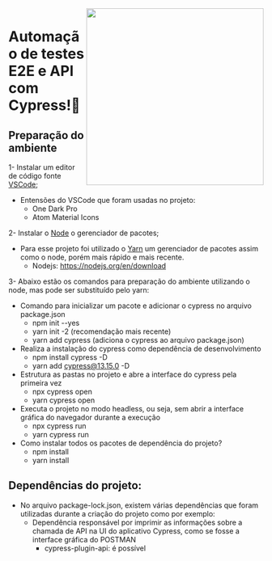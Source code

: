 <img align="right" width="350" src="https://www.cypress.io/cypress_logo_social.png"/>

# Automação de testes E2E e API com Cypress!👋

## Preparação do ambiente

1- Instalar um editor de código fonte [VSCode](https://code.visualstudio.com/download);
- Entensões do VSCode que foram usadas no projeto:
  * One Dark Pro
  * Atom Material Icons
	
2- Instalar o [Node](https://nodejs.org/en/download) o gerenciador de pacotes;
- Para esse projeto foi utilizado o [Yarn](https://classic.yarnpkg.com/lang/en/docs/install/#windows-stable) um gerenciador de pacotes assim como o node, porém mais rápido e mais recente.
  * Nodejs: https://nodejs.org/en/download

3- Abaixo estão os comandos para preparação do ambiente utilizando o node, mas pode ser substituído pelo yarn:
  - Comando para inicializar um pacote e adicionar o cypress no arquivo package.json
     - npm init --yes
     - yarn init -2 (recomendação mais recente)
     - yarn add cypress (adiciona o cypress ao arquivo package.json)
  - Realiza a instalação do cypress como dependência de desenvolvimento
     - npm install cypress -D
     - yarn add cypress@13.15.0 -D
  - Estrutura as pastas no projeto e abre a interface do cypress pela primeira vez
     - npx cypress open
     - yarn cypress open
  - Executa o projeto no modo headless, ou seja, sem abrir a interface gráfica do navegador durante a execução
     - npx cypress run
     - yarn cypress run
- Como instalar todos os pacotes de dependência do projeto?
  - npm install
  - yarn install

## Dependências do projeto:

- No arquivo package-lock.json, existem várias dependências que foram utilizadas durante a criação do projeto como por exemplo:
  - Dependência responsável por imprimir as informações sobre a chamada de API na UI do aplicativo Cypress, como se fosse a interface gráfica do POSTMAN
     - cypress-plugin-api: é possível 
